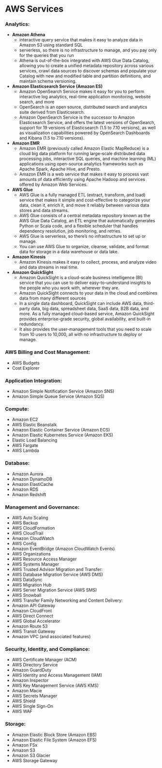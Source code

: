 # AWS Services

### Analytics:
- **Amazon Athena**
    - interactive query service that makes it easy to analyze data in Amazon S3 using standard SQL
    - serverless, so there is no infrastructure to manage, and you pay only for the queries that you run
    - Athena is out-of-the-box integrated with AWS Glue Data Catalog, allowing you to create a unified metadata repository across various services, crawl data sources to discover schemas and populate your Catalog with new and modified table and partition definitions, and maintain schema versioning.
- **Amazon Elasticsearch Service (Amazon ES)**
    - Amazon OpenSearch Service makes it easy for you to perform interactive log analytics, real-time application monitoring, website search, and more
    - OpenSearch is an open source, distributed search and analytics suite derived from Elasticsearch.
    - Amazon OpenSearch Service is the successor to Amazon Elasticsearch Service, and offers the latest versions of OpenSearch, support for 19 versions of Elasticsearch (1.5 to 7.10 versions), as well as visualization capabilities powered by OpenSearch Dashboards and Kibana (1.5 to 7.10 versions).
- **Amazon EMR**
    - Amazon EMR (previously called Amazon Elastic MapReduce) is a cloud big data platform for running large-scale distributed data processing jobs, interactive SQL queries, and machine learning (ML) applications using open-source analytics frameworks such as Apache Spark, Apache Hive, and Presto.
    - Amazon EMR is a web service that makes it easy to process vast amounts of data efficiently using Apache Hadoop and services offered by Amazon Web Services.
- **AWS Glue**
    - AWS Glue is a fully managed ETL (extract, transform, and load) service that makes it simple and cost-effective to categorize your data, clean it, enrich it, and move it reliably between various data stores and data streams. 
    - AWS Glue consists of a central metadata repository known as the AWS Glue Data Catalog, an ETL engine that automatically generates Python or Scala code, and a flexible scheduler that handles dependency resolution, job monitoring, and retries. 
    - AWS Glue is serverless, so there’s no infrastructure to set up or manage.
    - You can use AWS Glue to organize, cleanse, validate, and format data for storage in a data warehouse or data lake.
- **Amazon Kinesis**
    - Amazon Kinesis makes it easy to collect, process, and analyze video and data streams in real time.
- **Amazon QuickSight**
    - Amazon QuickSight is a cloud-scale business intelligence (BI) service that you can use to deliver easy-to-understand insights to the people who you work with, wherever they are.
    - Amazon QuickSight connects to your data in the cloud and combines data from many different sources
    - In a single data dashboard, QuickSight can include AWS data, third-party data, big data, spreadsheet data, SaaS data, B2B data, and more. As a fully managed cloud-based service, Amazon QuickSight provides enterprise-grade security, global availability, and built-in redundancy.
    - It also provides the user-management tools that you need to scale from 10 users to 10,000, all with no infrastructure to deploy or manage.
### AWS Billing and Cost Management:
- AWS Budgets
- Cost Explorer
### Application Integration:
- Amazon Simple Notification Service (Amazon SNS)
- Amazon Simple Queue Service (Amazon SQS)

### Compute:
- Amazon EC2
- AWS Elastic Beanstalk
- Amazon Elastic Container Service (Amazon ECS)
- Amazon Elastic Kubernetes Service (Amazon EKS)
- Elastic Load Balancing
- AWS Fargate
- AWS Lambda
### Database:
- Amazon Aurora
- Amazon DynamoDB
- Amazon ElastiCache
- Amazon RDS
- Amazon Redshift
### Management and Governance:
- AWS Auto Scaling
- AWS Backup
- AWS CloudFormation
- AWS CloudTrail
- Amazon CloudWatch
- AWS Config
- Amazon EventBridge (Amazon CloudWatch Events)
- AWS Organizations
- AWS Resource Access Manager
- AWS Systems Manager
- AWS Trusted Advisor
Migration and Transfer:
- AWS Database Migration Service (AWS DMS)
- AWS DataSync
- AWS Migration Hub
- AWS Server Migration Service (AWS SMS)
- AWS Snowball
- AWS Transfer Family
Networking and Content Delivery:
- Amazon API Gateway
- Amazon CloudFront
- AWS Direct Connect
- AWS Global Accelerator
- Amazon Route 53
- AWS Transit Gateway
- Amazon VPC (and associated features)

### Security, Identity, and Compliance:
- AWS Certificate Manager (ACM)
- AWS Directory Service
- Amazon GuardDuty
- AWS Identity and Access Management (IAM)
- Amazon Inspector
- AWS Key Management Service (AWS KMS)
- Amazon Macie
- AWS Secrets Manager
- AWS Shield
- AWS Single Sign-On
- AWS WAF
### Storage:
- Amazon Elastic Block Store (Amazon EBS)
- Amazon Elastic File System (Amazon EFS)
- Amazon FSx
- Amazon S3
- Amazon S3 Glacier
- AWS Storage Gateway
